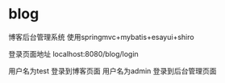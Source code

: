 # blog

博客后台管理系统
 使用springmvc+mybatis+esayui+shiro
 
登录页面地址
 localhost:8080/blog/login
 
用户名为test 登录到博客页面
用户名为admin 登录到后台管理页面